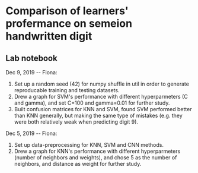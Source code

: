 # Comparison of learners' profermance on semeion handwritten digit
## Lab notebook
Dec 9, 2019 -- Fiona:

1. Set up a random seed (42) for numpy shuffle in util in order to generate reproducable 
training and testing datasets.
2. Drew a graph for SVM's performance with different hyperparmeters (C and gamma), 
and set C=100 and gamma=0.01 for further study.
3. Built confusion matrices for KNN and SVM, found SVM performed better than KNN generally,
but making the same type of mistakes (e.g. they were both relatively weak when predicting digit 9).

Dec 5, 2019 -- Fiona:

1. Set up data-preprocessing for KNN, SVM and CNN methods.
2. Drew a graph for KNN's performance with different hyperparmeters (number of neighbors and weights),
and chose 5 as the number of neighbors, and distance as weight for further study.